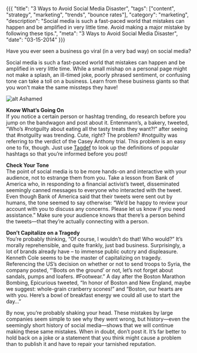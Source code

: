 {{{
  "title": "3 Ways to Avoid Social Media Disaster",
  "tags": ["content", "strategy", "marketing", "trends", "bounce rates"],
  "category": "marketing",
  "description": "Social media is such a fast-paced world that mistakes can happen and be amplified in very little time. Avoid making a major mistake by following these tips.",
  "meta": "3 Ways to Avoid Social Media Disaster",
  "date": "03-15-2014"
}}}

Have you ever seen a business go viral (in a very bad way) on social media? 

Social media is such a fast-paced world that mistakes can happen and be amplified in very little time. While a small mishap on a personal page might not make a splash, an ill-timed joke, poorly phrased sentiment, or confusing tone can take a toll on a business. Learn from these business giants so that you won’t make the same missteps they have!

![alt Ashamed](//dddb43dxo5lmp.cloudfront.net/blog-images/ashamed.gif "Ashamed")

**Know What’s Going On**<br/>
If you notice a certain person or hashtag trending, do research before you jump on the bandwagon and post about it. Entenmann’s, a bakery, tweeted, “Who’s #notguilty about eating all the tasty treats they want?!” after seeing that #notguilty was trending. Cute, right? The problem? #notguilty was referring to the verdict of the Casey Anthony trial. This problem is an easy one to fix, though. Just use [Tagdef](http://tagdef.com/) to look up the definitions of popular hashtags so that you’re informed before you post!

**Check Your Tone**<br/>
The point of social media is to be more hands-on and interactive with your audience, not to estrange them from you. Take a lesson from Bank of America who, in responding to a financial activist’s tweet, disseminated seemingly canned messages to everyone who interacted with the tweet. Even though Bank of America said that their tweets were sent out by humans, the tone seemed to say otherwise: “We’d be happy to review your account with you to discuss any concerns. Please let us know if you need assistance.” Make sure your audience knows that there’s a person behind the tweets—that they’re actually connecting with a person.

**Don’t Capitalize on a Tragedy**<br/>
You’re probably thinking, “Of course, I wouldn’t do that! Who would?” It’s morally reprehensible, and quite frankly, just bad business. Surprisingly, a lot of brands already have – to immense public outcry and displeasure. Kenneth Cole seems to be the master of capitalizing on tragedy. Referencing the US’s decision on whether or not to send troops to Syria, the company posted, “’Boots on the ground’ or not, let’s not forget about sandals, pumps and loafers. #Footwear.”  A day after the Boston Marathon Bombing, Epicurious tweeted, “In honor of Boston and New England, maybe we suggest: whole-grain cranberry scones!” and “Boston, our hearts are with you. Here’s a bowl of breakfast energy we could all use to start the day…”
 
By now, you’re probably shaking your head. These mistakes by large companies seem simple to see why they went wrong, but history—even the seemingly short history of social media—shows that we will continue making these same mistakes. When in doubt, don’t post it. It’s far better to hold back on a joke or a statement that you think might cause a problem than to publish it and have to repair your tarnished reputation.

